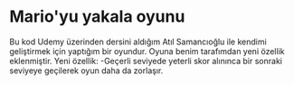 # Mario'yu yakala oyunu
Bu kod Udemy üzerinden dersini aldığım Atıl Samancıoğlu ile kendimi geliştirmek için yaptığım bir oyundur. Oyuna benim tarafımdan yeni özellik eklenmiştir.
Yeni özellik:
-Geçerli seviyede yeterli skor alınınca bir sonraki seviyeye geçilerek oyun daha da zorlaşır.
